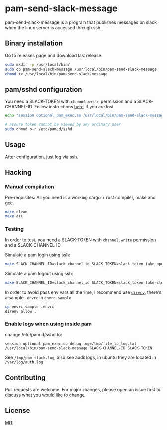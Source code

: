 # pam-send-slack-message

pam-send-slack-message is a program that publishes messages on slack when the linux server is accessed through ssh.

## Binary installation

Go to releases page and download last release.

```bash
sudo mkdir -p /usr/local/bin/
sudo cp pam-send-slack-message /usr/local/bin/pam-send-slack-message
chmod +x /usr/local/bin/pam-send-slack-message
```

## pam/sshd configuration

You need a SLACK-TOKEN with `channel.write` permission and a SLACK-CHANNEL-ID. Follow instructions [here](https://api.slack.com/messaging/sending), if you are lost.

```bash
echo "session optional pam_exec.so /usr/local/bin/pam-send-slack-message SLACK-CHANNEL-ID SLACK-TOKEN" | sudo tee /etc/pam.d/sshd 

# assure token cannot be viewed by any ordinary user 
sudo chmod o-r /etc/pam.d/sshd
```

## Usage

After configuration, just log via ssh.

## Hacking

### Manual compilation

Pre-requisites: All you need is a working cargo + rust compiler, make and gcc.

```bash
make clean
make all
```

### Testing

In order to test, you need a SLACK-TOKEN with `channel.write` permission and a SLACK-CHANNEL-ID

Simulate a pam login using ssh:

```bash
make SLACK_CHANNEL_ID=slack_channel_id SLACK_TOKEN=slack_token fake-open-session
``` 

Simulate a pam logout using ssh:

```bash
make SLACK_CHANNEL_ID=slack_channel_id SLACK_TOKEN=slack_token fake-close-session
```

In order to avoid pass env vars all the time, I recommend use [`direnv`](https://direnv.net/), there's a sample `.envrc` in `envrc.sample`

```bash
cp envrc.sample .envrc
direnv allow .
```

### Enable logs when using inside pam

change /etc/pam.d/sshd to:

```
session optional pam_exec.so debug log=/tmp/file_to_log.txt /usr/local/bin/pam-send-slack-message SLACK-CHANNEL-ID SLACK-TOKEN
```

See `/tmp/pam-slack.log`, also see audit logs, in ubuntu they are located in `/var/log/auth.log`


## Contributing
Pull requests are welcome. For major changes, please open an issue first to discuss what you would like to change.

## License
[MIT](https://choosealicense.com/licenses/mit/)